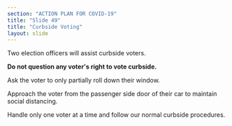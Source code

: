 ```yaml
---
section: "ACTION PLAN FOR COVID-19"
title: "Slide 49"
title: "Curbside Voting"
layout: slide
---
```


Two election officers will assist curbside voters.

**Do not question any voter's right to vote curbside.**

Ask the voter to only partially roll down their window.

Approach the voter from the passenger side door of their car to maintain social distancing.

Handle only one voter at a time and follow our normal curbside procedures.





